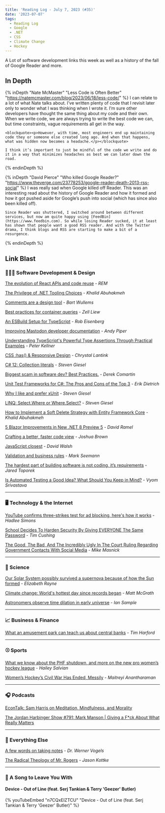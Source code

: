 ```yaml
---
title: 'Reading Log - July 7, 2023 (#35)'
date: '2023-07-07'
tags:
  - Reading Log
  - Google
  - .NET
  - CSS
  - Climate Change
  - Hockey
---
```


A Lot of software development links this week as well as a history of the fall of Google Reader and more.
<!-- excerpt -->

<h2 class="old">In Depth</h2>

{% inDepth "Nate McMaster" "Less Code is Often Better" "https://natemcmaster.com/blog/2023/06/18/less-code/" %}
    I can relate to a lot of what Nate talks about. I’ve written plenty of code that I revisit later only to wonder what I was thinking when I wrote it. I’m sure other developers have thought the same thing about my code and their own. When we write code, we are always trying to write the best code we can, but time constraints, vague requirements all get in the way.

    <blockquote><p>However, with time, most engineers end up maintaining code they or someone else created long ago. And when that happens, what was hidden now becomes a headache.</p></blockquote>

    I think it’s important to just be mindful of the code we write and do it in a way that minimizes headaches as best we can later down the road.
{% endinDepth %}

{% inDepth "David Pierce" "Who killed Google Reader?" "https://www.theverge.com/23778253/google-reader-death-2013-rss-social" %}
    I was really sad when Google killed off Reader. This was an interesting read about the history of Google Reader and how it formed and how it got pushed aside for Google’s push into social (which has since also been killed off).

    Since Reader was shuttered, I switched around between different services, but now am quite happy using [FeedBin](https://www.feedbin.com). So while losing Reader sucked, it at least has shown that people want a good RSS reader. And with the Twitter drama, I think blogs and RSS are starting to make a bit of a resurgence.
{% endinDepth %}

<h2 class="old">Link Blast</h2>

### 👨🏼‍💻 Software Development & Design

[The evolution of React APIs and code reuse](https://frontendmastery.com/posts/the-evolution-of-react-patterns/) - *REM*

[The Privilege of .NET Tooling Choices](https://khalidabuhakmeh.com/the-privilege-of-dotnet-tooling-choices) - *Khalid Abuhakmeh*

[Comments are a design tool](https://bartwullems.blogspot.com/2023/06/comments-are-design-tool.html) - *Bart Wullems*

[Best practices for container queries](https://zellwk.com/blog/container-queries-best-practice/) - *Zell Liew*

[An ESBuild Setup for TypeScript](https://eisenbergeffect.medium.com/an-esbuild-setup-for-typescript-3b24852479fe) - *Rob Eisenberg*

[Improving Mastodon developer documentation](https://dev.to/andypiper/improving-mastodon-developer-documentation-12cm) - *Andy Piper*

[Understanding TypeScript's Powerful Type Assertions Through Practical Examples](https://peterkellner.net/2023/06/15/Understanding-TypeScript-Type-Assertions/) - *Peter Kellner*

[CSS :has() & Responsive Design](https://www.trustbit.tech/blog/2023/6/16/css-has-amp-responsive-design) - *Chrystal Lantink*

[C# 12: Collection literals](https://steven-giesel.com/blogPost/9916410c-0428-4caf-b88e-9fbae72b6a1f) - *Steven Giesel*

[Biggest scam in software dev? Best Practices.](https://codeopinion.com/biggest-scam-in-software-dev-best-practices/) - *Derek Comartin*

[Unit Test Frameworks for C#: The Pros and Cons of the Top 3](https://stackify.com/unit-test-frameworks-csharp/) - *Erik Dietrich*

[Why I like and prefer xUnit](https://steven-giesel.com/blogPost/c24c5326-22f4-4035-9f87-a20e4814121d) - *Steven Giesel*

[LINQ: Select.Where or Where.Select?](https://steven-giesel.com/blogPost/57ed9867-4afd-4d02-9f35-e0941bc6f715) - *Steven Giesel*

[How to Implement a Soft Delete Strategy with Entity Framework Core](https://blog.jetbrains.com/dotnet/2023/06/14/how-to-implement-a-soft-delete-strategy-with-entity-framework-core/) - *Khalid Abuhakmeh*

[5 Blazor Improvements in New .NET 8 Preview 5](https://visualstudiomagazine.com/articles/2023/06/14/blazor-net-8-preview-5.aspx) - *David Ramel*

[Crafting a better, faster code view](https://github.blog/2023-06-21-crafting-a-better-faster-code-view/) - *Joshua Brown*

[JavaScript closest](https://davidwalsh.name/element-closest) - *David Walsh*

[Validation and business rules](https://blog.ploeh.dk/2023/06/26/validation-and-business-rules/) - *Mark Seemann*

[The hardest part of building software is not coding, it’s requirements](https://stackoverflow.blog/2023/06/26/the-hardest-part-of-building-software-is-not-coding-its-requirements/) - *Jared Toporek*

[Is Automated Testing a Good Idea? What Should You Keep in Mind?](https://www.telerik.com/blogs/is-automated-testing-good-idea-what-should-you-keep-mind) - *Vyom Srivastava*

----

### 🖥 Technology & the Internet

[YouTube confirms three-strikes test for ad blocking, here's how it works](https://www.androidauthority.com/youtube-confirm-three-strikes-policy-ad-blocking-test-3340826/) - *Hadlee Simons*

[School Decides To Harden Security By Giving EVERYONE The Same Password](https://www.techdirt.com/2023/07/05/school-decides-to-harden-security-by-giving-everyone-the-same-password/) - *Tim Cushing*

[The Good, The Bad, And The Incredibly Ugly In The Court Ruling Regarding Government Contacts With Social Media](https://www.techdirt.com/2023/07/06/the-good-the-bad-and-the-incredibly-ugly-in-the-court-ruling-regarding-government-contacts-with-social-media/) - *Mike Masnick*

----

### 🔬 Science

[Our Solar System possibly survived a supernova because of how the Sun formed](https://arstechnica.com/science/2023/07/our-solar-system-possibly-survived-a-supernova-because-of-how-the-sun-formed/) - *Elizabeth Rayne*

[Climate change: World's hottest day since records began](https://www.bbc.com/news/science-environment-66104822) - *Matt McGrath*

[Astronomers observe time dilation in early universe](https://www.theguardian.com/science/2023/jul/03/astronomers-observe-time-dilation-in-early-universe) - *Ian Sample*

----

### 📈 Business & Finance

[What an amusement park can teach us about central banks](https://timharford.com/2023/07/what-an-amusement-park-can-teach-us-about-central-banks/) - *Tim Harford*

----

### ⚾ Sports

[What we know about the PHF shutdown, and more on the new pro women’s hockey league](https://theathletic.com/4655207/2023/06/30/premier-hockey-federation-why-mark-walter/) - *Hailey Salvian*

[Women’s Hockey’s Civil War Has Ended, Messily](https://defector.com/womens-hockeys-civil-war-has-ended-messily) - *Maitreyi Anantharaman*

----

### 🎧 Podcasts

[EconTalk: Sam Harris on Meditation, Mindfulness, and Morality](https://www.econtalk.org/sam-harris-on-meditation-mindfulness-and-morality/)

[The Jordan Harbinger Show #791: Mark Manson | Giving a F*ck About What Really Matters](https://www.jordanharbinger.com/mark-manson-giving-a-fck-about-what-really-matters/)

----

### 🎒 Everything Else

[A few words on taking notes](https://www.allthingsdistributed.com/2023/06/a-few-words-on-taking-notes.html) - *Dr. Werner Vogels*

[The Radical Theology of Mr. Rogers](https://kottke.org/23/06/the-radical-theology-of-mr-rogers) - *Jason Kottke*

----

### 🎵 A Song to Leave You With

#### Device - Out of Line (feat. Serj Tankian & Terry 'Geezer' Butler)

{% youTubeEmbed "n7CQxEIZTCU" "Device - Out of Line (feat. Serj Tankian & Terry 'Geezer' Butler)" %}